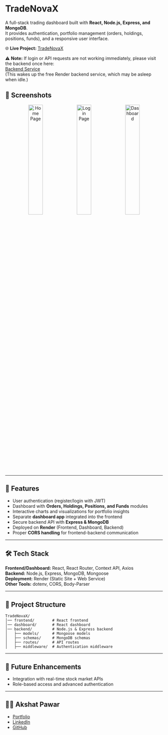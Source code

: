 
# TradeNovaX

A full-stack trading dashboard built with **React, Node.js, Express, and MongoDB**.  
It provides authentication, portfolio management (orders, holdings, positions, funds), and a responsive user interface.  

🌐 **Live Project:** [TradeNovaX](https://tradenovax-frontend.onrender.com/)

⚠️ **Note:** If login or API requests are not working immediately, please visit the backend once here:  
[Backend Service](https://tradenovax-backend.onrender.com/)  
(This wakes up the free Render backend service, which may be asleep when idle.)

## 📸 Screenshots
<p align="center">
  <img src="https://i.postimg.cc/pTv0pLtm/Trade-Nova-X-Home.png" alt="Home Page" width="30%"/>
  <img src="https://i.postimg.cc/W4gWNJxR/Trade-Nova-X-Login.png" alt="Login Page" width="30%"/>
  <img src="https://i.postimg.cc/3xPfQZSC/Trade-Nova-X-Dashboard.png" alt="Dashboard" width="30%"/>
</p>

---

## 🚀 Features
- User authentication (register/login with JWT)
- Dashboard with **Orders, Holdings, Positions, and Funds** modules
- Interactive charts and visualizations for portfolio insights
- Separate **dashboard app** integrated into the frontend
- Secure backend API with **Express & MongoDB**
- Deployed on **Render** (Frontend, Dashboard, Backend)
- Proper **CORS handling** for frontend-backend communication

---

## 🛠️ Tech Stack
**Frontend/Dashboard:** React, React Router, Context API, Axios  
**Backend:** Node.js, Express, MongoDB, Mongoose  
**Deployment:** Render (Static Site + Web Service)  
**Other Tools:** dotenv, CORS, Body-Parser  

---

## 📂 Project Structure

```
TradeNovaX/
│── frontend/        # React frontend
│── dashboard/       # React dashboard
│── backend/         # Node.js & Express backend
│   ├── models/      # Mongoose models
│   ├── schemas/     # MongoDB schemas
│   ├── routes/      # API routes
│   ├── middleware/  # Authentication middleware
```

---

## 📌 Future Enhancements
- Integration with real-time stock market APIs  
- Role-based access and advanced authentication  

---

## 👨‍💻 Akshat Pawar 
- [Portfolio](https://akshatpawar.pages.dev)  
- [LinkedIn](https://linkedin.com/in/akshatpawar)  
- [GitHub](https://github.com/akshatpawar)  
